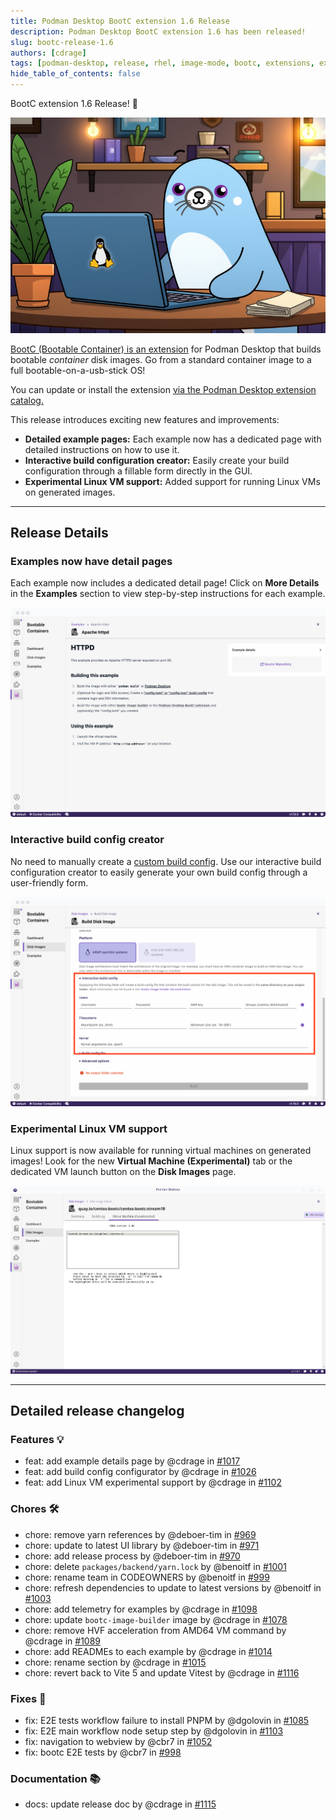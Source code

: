 ```yaml
---
title: Podman Desktop BootC extension 1.6 Release
description: Podman Desktop BootC extension 1.6 has been released!
slug: bootc-release-1.6
authors: [cdrage]
tags: [podman-desktop, release, rhel, image-mode, bootc, extensions, extension]
hide_table_of_contents: false
---
```


BootC extension 1.6 Release! 🎉

![banner](img/bootc-release-1.6/banner.png)

[BootC (Bootable Container) is an extension](https://github.com/podman-desktop/extension-bootc) for Podman Desktop that builds bootable _container_ disk images. Go from a standard container image to a full bootable-on-a-usb-stick OS!

You can update or install the extension [via the Podman Desktop extension catalog.](/docs/extensions/install)

This release introduces exciting new features and improvements:

- **Detailed example pages:** Each example now has a dedicated page with detailed instructions on how to use it.
- **Interactive build configuration creator:** Easily create your build configuration through a fillable form directly in the GUI.
- **Experimental Linux VM support:** Added support for running Linux VMs on generated images.

---

## Release Details

### Examples now have detail pages

Each example now includes a dedicated detail page! Click on **More Details** in the **Examples** section to view step-by-step instructions for each example.

![example details](img/bootc-release-1.6/examples.png)

### Interactive build config creator

No need to manually create a [custom build config](https://github.com/osbuild/bootc-image-builder?tab=readme-ov-file#-build-config). Use our interactive build configuration creator to easily generate your own build config through a user-friendly form.

![build config interactive](img/bootc-release-1.6/build_config.png)

### Experimental Linux VM support

Linux support is now available for running virtual machines on generated images! Look for the new **Virtual Machine (Experimental)** tab or the dedicated VM launch button on the **Disk Images** page.

![linux support](img/bootc-release-1.6/linux_vm.png)

---

## Detailed release changelog

### Features 💡

- feat: add example details page by @cdrage in [#1017](https://github.com/podman-desktop/extension-bootc/pull/1017)
- feat: add build config configurator by @cdrage in [#1026](https://github.com/podman-desktop/extension-bootc/pull/1026)
- feat: add Linux VM experimental support by @cdrage in [#1102](https://github.com/podman-desktop/extension-bootc/pull/1102)

### Chores 🛠️

- chore: remove yarn references by @deboer-tim in [#969](https://github.com/podman-desktop/extension-bootc/pull/969)
- chore: update to latest UI library by @deboer-tim in [#971](https://github.com/podman-desktop/extension-bootc/pull/971)
- chore: add release process by @deboer-tim in [#970](https://github.com/podman-desktop/extension-bootc/pull/970)
- chore: delete `packages/backend/yarn.lock` by @benoitf in [#1001](https://github.com/podman-desktop/extension-bootc/pull/1001)
- chore: rename team in CODEOWNERS by @benoitf in [#999](https://github.com/podman-desktop/extension-bootc/pull/999)
- chore: refresh dependencies to update to latest versions by @benoitf in [#1003](https://github.com/podman-desktop/extension-bootc/pull/1003)
- chore: add telemetry for examples by @cdrage in [#1098](https://github.com/podman-desktop/extension-bootc/pull/1098)
- chore: update `bootc-image-builder` image by @cdrage in [#1078](https://github.com/podman-desktop/extension-bootc/pull/1078)
- chore: remove HVF acceleration from AMD64 VM command by @cdrage in [#1089](https://github.com/podman-desktop/extension-bootc/pull/1089)
- chore: add READMEs to each example by @cdrage in [#1014](https://github.com/podman-desktop/extension-bootc/pull/1014)
- chore: rename section by @cdrage in [#1015](https://github.com/podman-desktop/extension-bootc/pull/1015)
- chore: revert back to Vite 5 and update Vitest by @cdrage in [#1116](https://github.com/podman-desktop/extension-bootc/pull/1116)

### Fixes 🔨

- fix: E2E tests workflow failure to install PNPM by @dgolovin in [#1085](https://github.com/podman-desktop/extension-bootc/pull/1085)
- fix: E2E main workflow node setup step by @dgolovin in [#1103](https://github.com/podman-desktop/extension-bootc/pull/1103)
- fix: navigation to webview by @cbr7 in [#1052](https://github.com/podman-desktop/extension-bootc/pull/1052)
- fix: bootc E2E tests by @cbr7 in [#998](https://github.com/podman-desktop/extension-bootc/pull/998)

### Documentation 📚

- docs: update release doc by @cdrage in [#1115](https://github.com/podman-desktop/extension-bootc/pull/1115)

